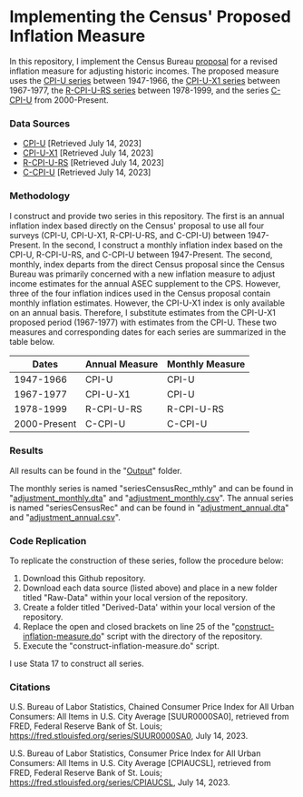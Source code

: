 # Implementing the Census' Proposed Inflation Measure
In this repository, I implement the Census Bureau [proposal](https://www2.census.gov/programs-surveys/demo/guidance/income-poverty/record-layouts/data-extracts/Inflation_frn_response.pdf) for a revised inflation measure for adjusting historic incomes. The proposed measure uses the [CPI-U series](https://fred.stlouisfed.org/series/CPIAUCSL) between 1947-1966, the [CPI-U-X1 series](https://www.census.gov/topics/income-poverty/income/guidance/current-vs-constant-dollars.html) between 1967-1977, the [R-CPI-U-RS series](https://www.bls.gov/cpi/research-series/r-cpi-u-rs-home.htm) between 1978-1999, and the series [C-CPI-U](https://www.bls.gov/cpi/additional-resources/chained-cpi.htm) from 2000-Present.

### Data Sources
- [CPI-U](https://fred.stlouisfed.org/series/CPIAUCSL) [Retrieved July 14, 2023]
- [CPI-U-X1](https://www.census.gov/topics/income-poverty/income/guidance/current-vs-constant-dollars.html) [Retrieved July 14, 2023]
- [R-CPI-U-RS](https://www.bls.gov/cpi/research-series/r-cpi-u-rs-home.htm) [Retrieved July 14, 2023]
- [C-CPI-U](https://fred.stlouisfed.org/series/SUUR0000SA0) [Retrieved July 14, 2023]

### Methodology
I construct and provide two series in this repository. The first is an annual inflation index based directly on the Census' proposal to use all four surveys (CPI-U, CPI-U-X1, R-CPI-U-RS, and C-CPI-U) between 1947-Present. In the second, I construct a monthly inflation index based on the CPI-U, R-CPI-U-RS, and C-CPI-U between 1947-Present. The second, monthly, index departs from the direct Census proposal since the Census Bureau was primarily concerned with a new inflation measure to adjust income estimates for the annual ASEC supplement to the CPS. However, three of the four inflation indices used in the Census proposal contain monthly inflation estimates. However, the CPI-U-X1 index is only available on an annual basis. Therefore, I substitute estimates from the CPI-U-X1 proposed period (1967-1977) with estimates from the CPI-U. These two measures and corresponding dates for each series are summarized in the table below.

| Dates | Annual Measure | Monthly Measure |
| ----- | -------------- | --------------- |
| 1947-1966 | CPI-U | CPI-U |
| 1967-1977 | CPI-U-X1 | CPI-U |
| 1978-1999 | R-CPI-U-RS | R-CPI-U-RS |
| 2000-Present | C-CPI-U | C-CPI-U |

### Results
All results can be found in the "[Output](https://github.com/jamesohawkins/Inflation-Measure/tree/main/Output)" folder.

The monthly series is named "seriesCensusRec_mthly" and can be found in "[adjustment_monthly.dta](https://github.com/jamesohawkins/Inflation-Measure/blob/main/Output/adjustment_monthly.dta)" and "[adjustment_monthly.csv](https://github.com/jamesohawkins/Inflation-Measure/blob/main/Output/adjustment_monthly.csv)". The annual series is named "seriesCensusRec" and can be found in "[adjustment_annual.dta](https://github.com/jamesohawkins/Inflation-Measure/blob/main/Output/adjustment_annual.dta)" and "[adjustment_annual.csv](https://github.com/jamesohawkins/Inflation-Measure/blob/main/Output/adjustment_annual.csv)".

### Code Replication
To replicate the construction of these series, follow the procedure below:
1) Download this Github repository.
2) Download each data source (listed above) and place in a new folder titled "Raw-Data" within your local version of the repository.
3) Create a folder titled "Derived-Data' within your local version of the repository.
4) Replace the open and closed brackets on line 25 of the "[construct-inflation-measure.do](https://github.com/jamesohawkins/Inflation-Measure/tree/main/Scripts)" script with the directory of the repository.
5) Execute the "construct-inflation-measure.do" script.

I use Stata 17 to construct all series.

### Citations
U.S. Bureau of Labor Statistics, Chained Consumer Price Index for All Urban Consumers: All Items in U.S. City Average [SUUR0000SA0], retrieved from FRED, Federal Reserve Bank of St. Louis; https://fred.stlouisfed.org/series/SUUR0000SA0, July 14, 2023.

U.S. Bureau of Labor Statistics, Consumer Price Index for All Urban Consumers: All Items in U.S. City Average [CPIAUCSL], retrieved from FRED, Federal Reserve Bank of St. Louis; https://fred.stlouisfed.org/series/CPIAUCSL, July 14, 2023.

